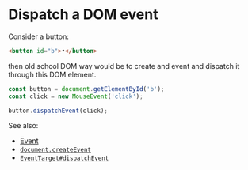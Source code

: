# Dispatch a DOM event

Consider a button:

```html
<button id="b">•</button>
```

then old school DOM way would be to create and event and dispatch it
through this DOM element.

```javascript
const button = document.getElementById('b');
const click = new MouseEvent('click');

button.dispatchEvent(click);
```

See also:

- [Event](https://developer.mozilla.org/en/docs/Web/API/Event)
- [`document.createEvent`](https://developer.mozilla.org/en-US/docs/Web/API/Document/createEvent)
- [`EventTarget#dispatchEvent`](https://developer.mozilla.org/en-US/docs/Web/API/EventTarget/dispatchEvent)
